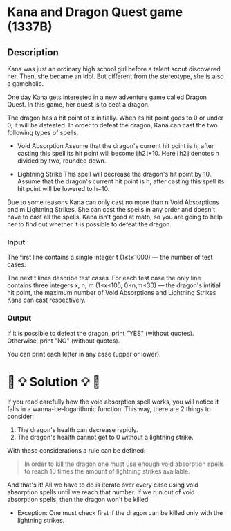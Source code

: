 # Kana and Dragon Quest game (1337B)
## Description
Kana was just an ordinary high school girl before a talent scout discovered her. Then, she became an idol. But different from the stereotype, she is also a gameholic.

One day Kana gets interested in a new adventure game called Dragon Quest. In this game, her quest is to beat a dragon.


 
The dragon has a hit point of x initially. When its hit point goes to 0 or under 0, it will be defeated. In order to defeat the dragon, Kana can cast the two following types of spells.

- Void Absorption
Assume that the dragon's current hit point is h, after casting this spell its hit point will become ⌊h2⌋+10. Here ⌊h2⌋ denotes h divided by two, rounded down.

- Lightning Strike
This spell will decrease the dragon's hit point by 10. Assume that the dragon's current hit point is h, after casting this spell its hit point will be lowered to h−10.

Due to some reasons Kana can only cast no more than n Void Absorptions and m Lightning Strikes. She can cast the spells in any order and doesn't have to cast all the spells. Kana isn't good at math, so you are going to help her to find out whether it is possible to defeat the dragon.

### Input
The first line contains a single integer t (1≤t≤1000)  — the number of test cases.

The next t lines describe test cases. For each test case the only line contains three integers x, n, m (1≤x≤105, 0≤n,m≤30)  — the dragon's intitial hit point, the maximum number of Void Absorptions and Lightning Strikes Kana can cast respectively.

### Output
If it is possible to defeat the dragon, print "YES" (without quotes). Otherwise, print "NO" (without quotes).

You can print each letter in any case (upper or lower).

# :crystal_ball: :bulb: Solution :bulb: :crystal_ball:

If you read carefully how the void absorption spell works, you will notice it falls in a wanna-be-logarithmic function. This way, there are 2 things to consider:

1. The dragon's health can decrease rapidly.
2. The dragon's health cannot get to 0 without a lightning strike.

With these considerations a rule can be defined:
> In order to kill the dragon one must use enough void absorption spells to reach 10 times the amount of lightning strikes available.

And that's it! All we have to do is iterate over every case using void absorption spells until we reach that number. If we run out of void absorption spells, then the dragon won't be killed.

- Exception: One must check first if the dragon can be killed only with the lightning strikes.